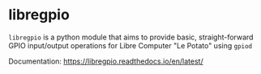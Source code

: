 # libregpio

``libregpio`` is a python module that aims to provide basic, straight-forward GPIO input/output operations for Libre Computer "Le Potato" using `gpiod`

Documentation: https://libregpio.readthedocs.io/en/latest/